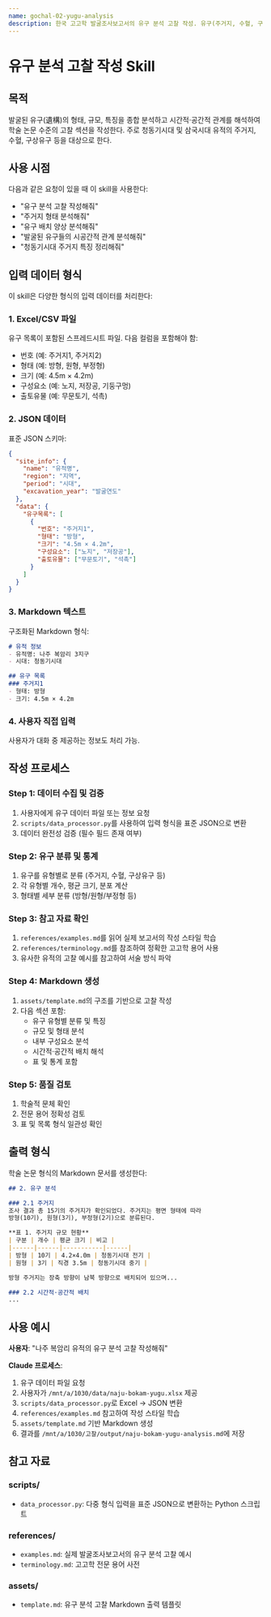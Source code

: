```yaml
---
name: gochal-02-yugu-analysis
description: 한국 고고학 발굴조사보고서의 유구 분석 고찰 작성. 유구(주거지, 수혈, 구상유구 등)의 형태, 규모, 특징을 종합하고 시간적·공간적 관계를 해석하여 학술적 고찰을 생성. 청동기시대 및 삼국시대 유적 특화. 사용자가 "유구 분석 고찰 작성", "주거지 형태 분석", "유구 배치 양상 분석"을 요청할 때 사용.
---
```


# 유구 분석 고찰 작성 Skill

## 목적

발굴된 유구(遺構)의 형태, 규모, 특징을 종합 분석하고 시간적·공간적 관계를 해석하여 학술 논문 수준의 고찰 섹션을 작성한다. 주로 청동기시대 및 삼국시대 유적의 주거지, 수혈, 구상유구 등을 대상으로 한다.

## 사용 시점

다음과 같은 요청이 있을 때 이 skill을 사용한다:

- "유구 분석 고찰 작성해줘"
- "주거지 형태 분석해줘"
- "유구 배치 양상 분석해줘"
- "발굴된 유구들의 시공간적 관계 분석해줘"
- "청동기시대 주거지 특징 정리해줘"

## 입력 데이터 형식

이 skill은 다양한 형식의 입력 데이터를 처리한다:

### 1. Excel/CSV 파일
유구 목록이 포함된 스프레드시트 파일. 다음 컬럼을 포함해야 함:
- 번호 (예: 주거지1, 주거지2)
- 형태 (예: 방형, 원형, 부정형)
- 크기 (예: 4.5m × 4.2m)
- 구성요소 (예: 노지, 저장공, 기둥구멍)
- 출토유물 (예: 무문토기, 석촉)

### 2. JSON 데이터
표준 JSON 스키마:
```json
{
  "site_info": {
    "name": "유적명",
    "region": "지역",
    "period": "시대",
    "excavation_year": "발굴연도"
  },
  "data": {
    "유구목록": [
      {
        "번호": "주거지1",
        "형태": "방형",
        "크기": "4.5m × 4.2m",
        "구성요소": ["노지", "저장공"],
        "출토유물": ["무문토기", "석촉"]
      }
    ]
  }
}
```

### 3. Markdown 텍스트
구조화된 Markdown 형식:
```markdown
# 유적 정보
- 유적명: 나주 복암리 3지구
- 시대: 청동기시대

## 유구 목록
### 주거지1
- 형태: 방형
- 크기: 4.5m × 4.2m
```

### 4. 사용자 직접 입력
사용자가 대화 중 제공하는 정보도 처리 가능.

## 작성 프로세스

### Step 1: 데이터 수집 및 검증
1. 사용자에게 유구 데이터 파일 또는 정보 요청
2. `scripts/data_processor.py`를 사용하여 입력 형식을 표준 JSON으로 변환
3. 데이터 완전성 검증 (필수 필드 존재 여부)

### Step 2: 유구 분류 및 통계
1. 유구를 유형별로 분류 (주거지, 수혈, 구상유구 등)
2. 각 유형별 개수, 평균 크기, 분포 계산
3. 형태별 세부 분류 (방형/원형/부정형 등)

### Step 3: 참고 자료 확인
1. `references/examples.md`를 읽어 실제 보고서의 작성 스타일 학습
2. `references/terminology.md`를 참조하여 정확한 고고학 용어 사용
3. 유사한 유적의 고찰 예시를 참고하여 서술 방식 파악

### Step 4: Markdown 생성
1. `assets/template.md`의 구조를 기반으로 고찰 작성
2. 다음 섹션 포함:
   - 유구 유형별 분류 및 특징
   - 규모 및 형태 분석
   - 내부 구성요소 분석
   - 시간적·공간적 배치 해석
   - 표 및 통계 포함

### Step 5: 품질 검토
1. 학술적 문체 확인
2. 전문 용어 정확성 검토
3. 표 및 목록 형식 일관성 확인

## 출력 형식

학술 논문 형식의 Markdown 문서를 생성한다:

```markdown
## 2. 유구 분석

### 2.1 주거지
조사 결과 총 15기의 주거지가 확인되었다. 주거지는 평면 형태에 따라 
방형(10기), 원형(3기), 부정형(2기)으로 분류된다.

**표 1. 주거지 규모 현황**
| 구분 | 개수 | 평균 크기 | 비고 |
|------|------|-----------|------|
| 방형 | 10기 | 4.2×4.0m | 청동기시대 전기 |
| 원형 | 3기 | 직경 3.5m | 청동기시대 중기 |

방형 주거지는 장축 방향이 남북 방향으로 배치되어 있으며...

### 2.2 시간적·공간적 배치
...
```

## 사용 예시

**사용자**: "나주 복암리 유적의 유구 분석 고찰 작성해줘"

**Claude 프로세스**:
1. 유구 데이터 파일 요청
2. 사용자가 `/mnt/a/1030/data/naju-bokam-yugu.xlsx` 제공
3. `scripts/data_processor.py`로 Excel → JSON 변환
4. `references/examples.md` 참고하여 작성 스타일 학습
5. `assets/template.md` 기반 Markdown 생성
6. 결과를 `/mnt/a/1030/고찰/output/naju-bokam-yugu-analysis.md`에 저장

## 참고 자료

### scripts/
- `data_processor.py`: 다중 형식 입력을 표준 JSON으로 변환하는 Python 스크립트

### references/
- `examples.md`: 실제 발굴조사보고서의 유구 분석 고찰 예시
- `terminology.md`: 고고학 전문 용어 사전

### assets/
- `template.md`: 유구 분석 고찰 Markdown 출력 템플릿
